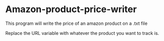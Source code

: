 # Amazon-product-price-writer
This program will write the price of an amazon product on a .txt file


Replace the URL variable with whatever the product you want to track is.
